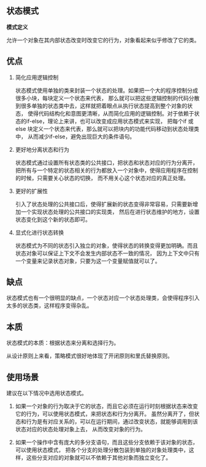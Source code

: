 ## 状态模式

**模式定义**

允许一个对象在其内部状态改变时改变它的行为，对象看起来似乎修改了它的类。

## 优点
1. 简化应用逻辑控制

    状态模式使用单独的类来封装一个状态的处理。如果把一个大的程序控制分成很多小块，每块定义一个状态来代表，
那么就可以把这些逻辑控制的代码分散到很多单独的状态类中去，这样就把着眼点从执行状态提高到整个对象的状态，
使得代码结构化和意图更清晰，从而简化应用的逻辑控制。对于依赖于状态的if-else，理论上来讲，也可以改变成应用状态模式来实现，
把每个if 或else 块定义一个状态来代表，那么就可以把块内的功能代码移动到状态处理类中，
从而减少if-else，避免出现巨大的条件语句。

1. 更好地分离状态和行为

    状态模式通过设置所有状态类的公共接口，把状态和状态对应的行为分离开，
把所有与一个特定的状态相关的行为都放入一个对象中，使得应用程序在控制的时候，只需要关心状态的切换，
而不用关心这个状态对应的真正处理。

1. 更好的扩展性

    引入了状态处理的公共接口后，使得扩展新的状态变得非常容易，只需要新增加一个实现状态处理的公共接口的实现类，
然后在进行状态维护的地方，设置状态变化到这个新的状态即可。

1. 显式化进行状态转换

    状态模式为不同的状态引入独立的对象，使得状态的转换变得更加明确。而且状态对象可以保证上下文不会发生内部状态不一致的情况，
因为上下文中只有一个变量来记录状态对象，只要为这一个变量赋值就可以了。

## 缺点
状态模式也有一个很明显的缺点，一个状态对应一个状态处理类，会使得程序引入太多的状态类，这样程序变得杂乱。

## 本质
状态模式的本质：根据状态来分离和选择行为。

从设计原则上来看，策略模式很好地体现了开闭原则和里氏替换原则。

## 使用场景
建议在以下情况中选用状态模式。

1. 如果一个对象的行为取决于它的状态，而且它必须在运行时刻根据状态来改变它的行为，可以使用状态模式，来把状态和行为分离开。
虽然分离开了，但状态和行为是有对应关系的，可以在运行期间，通过改变状态，就能够调用到该状态对应的状态处理对象上去，
从而改变对象的行为。

1. 如果一个操作中含有庞大的多分支语句，而且这些分支依赖于该对象的状态，可以使用状态模式，
把各个分支的处理分散包装到单独的对象处理类中，这样，这些分支对应的对象就可以不依赖于其他对象而独立变化了。

